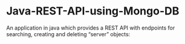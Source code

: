# Java-REST-API-using-Mongo-DB
An application in java which provides a REST API with endpoints for searching, creating and deleting “server” objects:
